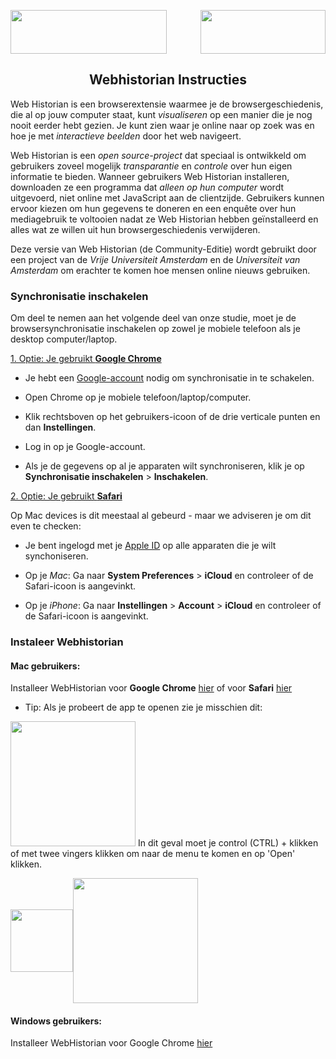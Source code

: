 <img align="center" width="250" height="70" src="https://i1.wp.com/uvadiversity.blog/wp-content/uploads/2018/09/logo-uva.jpg?ssl=1"><img align="right" width="200" height="70" src="https://www.vu.nl/nl/Images/VUlogo_NL_Blauw_HR_RGB_tcm289-201375.png"> 

<h2 align="center">
Webhistorian Instructies
</h2>

Web Historian is een browserextensie waarmee je de browsergeschiedenis, die al op jouw computer staat, kunt *visualiseren* op een manier die je nog nooit eerder hebt gezien. Je kunt zien waar je online naar op zoek was en hoe je met *interactieve beelden* door het web navigeert.

Web Historian is een *open source-project* dat speciaal is ontwikkeld om gebruikers zoveel mogelijk *transparantie* en *controle* over hun eigen informatie te bieden. Wanneer gebruikers Web Historian installeren, downloaden ze een programma dat *alleen op hun computer* wordt uitgevoerd, niet online met JavaScript aan de clientzijde. Gebruikers kunnen ervoor kiezen om hun gegevens te doneren en een enquête over hun mediagebruik te voltooien nadat ze Web Historian hebben geïnstalleerd en alles wat ze willen uit hun browsergeschiedenis verwijderen.

Deze versie van Web Historian (de Community-Editie) wordt gebruikt door een project van de *Vrije Universiteit Amsterdam* en de *Universiteit van Amsterdam* om erachter te komen hoe mensen online nieuws gebruiken.

### Synchronisatie inschakelen

Om deel te nemen aan het volgende deel van onze studie, moet je de browsersynchronisatie inschakelen op zowel je mobiele telefoon als je desktop computer/laptop.

<ins>1. Optie: Je gebruikt **Google Chrome**</ins>
 
- Je hebt een [Google-account](https://support.google.com/accounts/answer/27441?hl=nl) nodig om synchronisatie in te schakelen.
 
- Open Chrome op je mobiele telefoon/laptop/computer. 
 
- Klik rechtsboven op het gebruikers-icoon of de drie verticale punten en dan **Instellingen**.
 
- Log in op je Google-account.
 
- Als je de gegevens op al je apparaten wilt synchroniseren, klik je op **Synchronisatie inschakelen** > **Inschakelen**.

<ins>2. Optie: Je gebruikt **Safari**</ins>

Op Mac devices is dit meestaal al gebeurd - maar we adviseren je om dit even te checken:
 
- Je bent ingelogd met je [Apple ID](https://support.apple.com/en-gb/HT204053) op alle apparaten die je wilt synchoniseren.
 
- Op je *Mac*: Ga naar **System Preferences** > **iCloud** en controleer of de Safari-icoon is aangevinkt.
- Op je *iPhone*: Ga naar **Instellingen** > **Account** > **iCloud** en controleer of de Safari-icoon is aangevinkt.

### Instaleer Webhistorian 
#### Mac gebruikers: 
Installeer WebHistorian voor **Google Chrome** [hier](https://github.com/Filter-Bubble/Filter-Bubble.github.io/raw/master/extensions/WebHistorianCommunityMacChrome.dmg)
of voor **Safari** [hier](https://github.com/Filter-Bubble/Filter-Bubble.github.io/raw/master/extensions/WebHistorianCommunityMacSafari.dmg)

- Tip: Als je probeert de app te openen zie je misschien dit:
<img src="https://i0.wp.com/www.reviewcentralme.com/wp-content/uploads/2017/04/Image-1.png" width="200">
In dit geval moet je control (CTRL) + klikken of met twee vingers klikken om naar de menu te komen en op 'Open' klikken.
  <p float="left"><img src="https://i1.wp.com/www.reviewcentralme.com/wp-content/uploads/2017/04/Image-2.png" align="center" width="100"><img align="center" src="https://i0.wp.com/www.reviewcentralme.com/wp-content/uploads/2017/04/Image-3.png" width="200"></p>

#### Windows gebruikers: 
Installeer WebHistorian voor Google Chrome [hier](https://github.com/Filter-Bubble/Filter-Bubble.github.io/raw/master/extensions/WebHistorianCommunityWindowsChrome.exe)

